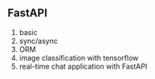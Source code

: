 ## FastAPI
1. basic
2. sync/async
3. ORM
4. image classification with tensorflow
5. real-time chat application with FastAPI